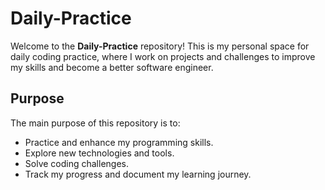# Daily-Practice

Welcome to the **Daily-Practice** repository! This is my personal space for daily coding practice, where I work on projects and challenges to improve my skills and become a better software engineer.

## Purpose

The main purpose of this repository is to:
- Practice and enhance my programming skills.
- Explore new technologies and tools.
- Solve coding challenges.
- Track my progress and document my learning journey.
